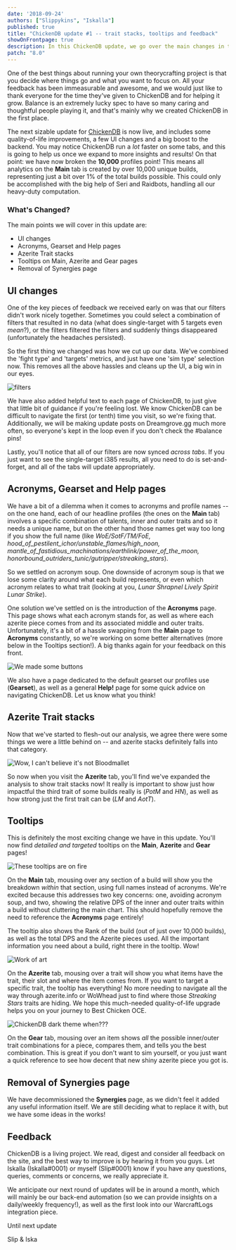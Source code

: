 ```yaml
---
date: '2018-09-24'
authors: ["Slippykins", "Iskalla"]
published: true
title: "ChickenDB update #1 -- trait stacks, tooltips and feedback"
showOnFrontpage: true
description: In this ChickenDB update, we go over the main changes in this update, including all-new tooltips, trait stacking and more!
patch: "8.0"
---
```


One of the best things about running your own theorycrafting project is that you decide where things go and what you want to focus on. All your feedback has been immeasurable and awesome, and we would just like to thank everyone for the time they've given to ChickenDB and for helping it grow. Balance is an extremely lucky spec to have so many caring and thoughtful people playing it, and that's mainly why we created ChickenDB in the first place.

The next sizable update for [ChickenDB](https://www.chickendb.com/) is now live, and includes some quality-of-life improvements, a few UI changes and a big boost to the backend. You may notice ChickenDB run a *lot* faster on some tabs, and this is going to help us once we expand to more insights and results! On that point: we have now broken the **10,000** profiles point! This means all analytics on the **Main** tab is created by over 10,000 unique builds, representing just a bit over 1% of the total builds possible. This could only be accomplished with the big help of Seri and Raidbots, handling all our heavy-duty computation.

### What's Changed?

The main points we will cover in this update are:

- UI changes
- Acronyms, Gearset and Help pages
- Azerite Trait stacks
- Tooltips on Main, Azerite and Gear pages
- Removal of Synergies page


## UI changes

One of the key pieces of feedback we received early on was that our filters didn't work nicely together. Sometimes you could select a combination of filters that resulted in no data (what does single-target with 5 targets even *mean*?), or the filters filtered the filters and suddenly things disappeared (unfortunately the headaches persisted).

So the first thing we changed was how we cut up our data. We've combined the 'fight type' and 'targets' metrics, and just have one 'sim type' selection now. This removes all the above hassles and cleans up the UI, a big win in our eyes.

![filters](https://i.imgur.com/gO5RWxL.png)

We have also added helpful text to each page of ChickenDB, to just give that little bit of guidance if you're feeling lost. We know ChickenDB can be difficult to navigate the first (or tenth) time you visit, so we're fixing that. Additionally, we will be making update posts on Dreamgrove.gg much more often, so everyone's kept in the loop even if you don't check the #balance pins!

Lastly, you'll notice that all of our filters are now synced *across tabs*. If you just want to see the single-target i385 results, all you need to do is set-and-forget, and all of the tabs will update appropriately.

## Acronyms, Gearset and Help pages

We have a bit of a dilemma when it comes to acronyms and profile names -- on the one hand, each of our headline profiles (the ones on the **Main** tab) involves a specific combination of talents, inner and outer traits and so it needs a unique name, but on the other hand those names get way too long if you show the full name (like *WoE/SotF/TM/FoE, hood_of_pestilent_ichor/unstable_flames/high_noon, mantle_of_fastidious_machinations/earthlink/power_of_the_moon, honorbound_outriders_tunic/gutripper/streaking_stars*).

So we settled on acronym soup. One downside of acronym soup is that we lose some clarity around what each build represents, or even which acronym relates to what trait (looking at you, *Lunar Shrapnel Lively Spirit Lunar Strike*).

One solution we've settled on is the introduction of the **Acronyms** page. This page shows what each acronym stands for, as well as where each azerite piece comes from and its associated middle and outer traits. Unfortunately, it's a bit of a hassle swapping from the **Main** page to **Acronyms** constantly, so we're working on some better alternatives (more below in the Tooltips section!). A big thanks again for your feedback on this front.

![We made some buttons](https://i.imgur.com/ILq7wJ3.png)

We also have a page dedicated to the default gearset our profiles use (**Gearset**), as well as a general **Help!** page for some quick advice on navigating ChickenDB. Let us know what you think!

## Azerite Trait stacks

Now that we've started to flesh-out our analysis, we agree there were some things we were a little behind on -- and azerite stacks definitely falls into that category.

![Wow, I can't believe it's not Bloodmallet](https://i.imgur.com/ABoOkyw.png)

So now when you visit the **Azerite** tab, you'll find we've expanded the analysis to show trait stacks now! It really is important to show just how impactful the third trait of some builds really is (*PotM* and *HN*), as well as how strong just the first trait can be (*LM* and *AotT*).

## Tooltips

This is definitely the most exciting change we have in this update. You'll now find *detailed and targeted* tooltips on the **Main**, **Azerite** and **Gear** pages!

![These tooltips are on fire](https://i.imgur.com/vwoFNpT.png)

On the **Main** tab, mousing over any section of a build will show you the breakdown *within* that section, using full names instead of acronyms. We're excited because this addresses two key concerns: one, avoiding acronym soup, and two, showing the relative DPS of the inner and outer traits within a build without cluttering the main chart. This should hopefully remove the need to reference the **Acronyms** page entirely!

The tooltip also shows the Rank of the build (out of just over 10,000 builds), as well as the total DPS and the Azerite pieces used. All the important information you need about a build, right there in the tooltip. Wow!

![Work of art](https://i.imgur.com/boedwuN.png)

On the **Azerite** tab, mousing over a trait will show you what items have the trait, their slot and where the item comes from. If you want to target a specific trait, the tooltip has everything! No more needing to navigate all the way through azerite.info or WoWhead just to find where those *Streaking Stars* traits are hiding. We hope this much-needed quality-of-life upgrade helps you on your journey to Best Chicken OCE.

![ChickenDB dark theme when???](https://i.imgur.com/21Hv5an.png)

On the **Gear** tab, mousing over an item shows *all* the possible inner/outer trait combinations for a piece, compares them, and tells you the best combination. This is great if you don't want to sim yourself, or you just want a quick reference to see how decent that new shiny azerite piece you got is.

## Removal of Synergies page

We have decommissioned the **Synergies** page, as we didn't feel it added any useful information itself. We are still deciding what to replace it with, but we have some ideas in the works!

## Feedback

ChickenDB is a living project. We read, digest and consider all feedback on the site, and the best way to improve is by hearing it from you guys. Let Iskalla (Iskalla#0001) or myself (Slip#0001) know if you have any questions, queries, comments or concerns, we really appreciate it.

We anticipate our next round of updates will be in around a month, which will mainly be our back-end automation (so we can provide insights on a daily/weekly frequency!), as well as the first look into our WarcraftLogs integration piece.


Until next update

Slip & Iska
